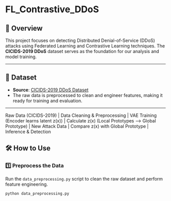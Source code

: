 # **FL_Contrastive_DDoS**

## 🚀 Overview
This project focuses on detecting Distributed Denial-of-Service (DDoS) attacks using Federated Learning and Contrastive Learning techniques. The **CICIDS-2019 DDoS** dataset serves as the foundation for our analysis and model training.

---

## 📂 Dataset
- **Source**: [CICIDS-2019 DDoS Dataset](https://www.unb.ca/cic/datasets/ddos-2019.html)
- The raw data is preprocessed to clean and engineer features, making it ready for training and evaluation.

---

Raw Data (CICIDS-2019)
       |
Data Cleaning & Preprocessing
       |
     VAE Training
(Encoder learns latent z(x))
       |
Calculate z(x)
(Local Prototypes --> Global Prototype)
       |
  New Attack Data
       |
Compare z(x) with Global Prototype
       |
   Inference & Detection

## 🛠️ How to Use

### 1️⃣ Preprocess the Data
Run the `data_preprocessing.py` script to clean the raw dataset and perform feature engineering.

```bash
python data_preprocessing.py


